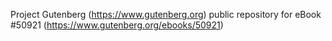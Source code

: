 Project Gutenberg (https://www.gutenberg.org) public repository for
eBook #50921 (https://www.gutenberg.org/ebooks/50921)
